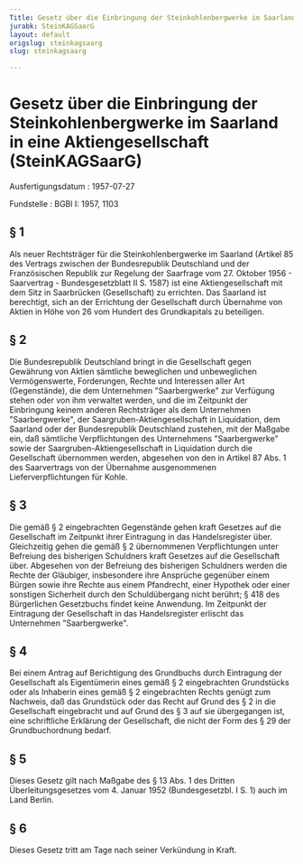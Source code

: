 ```yaml
---
Title: Gesetz über die Einbringung der Steinkohlenbergwerke im Saarland in eine Aktiengesellschaft
jurabk: SteinKAGSaarG
layout: default
origslug: steinkagsaarg
slug: steinkagsaarg

---
```


# Gesetz über die Einbringung der Steinkohlenbergwerke im Saarland in eine Aktiengesellschaft (SteinKAGSaarG)

Ausfertigungsdatum
:   1957-07-27

Fundstelle
:   BGBl I: 1957, 1103



## § 1

Als neuer Rechtsträger für die Steinkohlenbergwerke im Saarland (Artikel 85 des Vertrags zwischen der Bundesrepublik Deutschland und der Französischen Republik zur Regelung der Saarfrage vom 27. Oktober 1956 - Saarvertrag - Bundesgesetzblatt II S. 1587) ist eine Aktiengesellschaft mit dem Sitz in Saarbrücken (Gesellschaft) zu errichten. Das Saarland ist berechtigt, sich an der Errichtung der Gesellschaft durch Übernahme von Aktien in Höhe von 26 vom Hundert des Grundkapitals zu beteiligen.


## § 2

Die Bundesrepublik Deutschland bringt in die Gesellschaft gegen Gewährung von Aktien sämtliche beweglichen und unbeweglichen Vermögenswerte, Forderungen, Rechte und Interessen aller Art (Gegenstände), die dem Unternehmen "Saarbergwerke" zur Verfügung stehen oder von ihm verwaltet werden, und die im Zeitpunkt der Einbringung keinem anderen Rechtsträger als dem Unternehmen "Saarbergwerke", der Saargruben-Aktiengesellschaft in Liquidation, dem Saarland oder der Bundesrepublik Deutschland zustehen, mit der Maßgabe ein, daß sämtliche Verpflichtungen des Unternehmens "Saarbergwerke" sowie der Saargruben-Aktiengesellschaft in Liquidation durch die Gesellschaft übernommen werden, abgesehen von den in Artikel 87 Abs. 1 des Saarvertrags von der Übernahme ausgenommenen Lieferverpflichtungen für Kohle.


## § 3

Die gemäß § 2 eingebrachten Gegenstände gehen kraft Gesetzes auf die Gesellschaft im Zeitpunkt ihrer Eintragung in das Handelsregister über. Gleichzeitig gehen die gemäß § 2 übernommenen Verpflichtungen unter Befreiung des bisherigen Schuldners kraft Gesetzes auf die Gesellschaft über. Abgesehen von der Befreiung des bisherigen Schuldners werden die Rechte der Gläubiger, insbesondere ihre Ansprüche gegenüber einem Bürgen sowie ihre Rechte aus einem Pfandrecht, einer Hypothek oder einer sonstigen Sicherheit durch den Schuldübergang nicht berührt; § 418 des Bürgerlichen Gesetzbuchs findet keine Anwendung. Im Zeitpunkt der Eintragung der Gesellschaft in das Handelsregister erlischt das Unternehmen "Saarbergwerke".


## § 4

Bei einem Antrag auf Berichtigung des Grundbuchs durch Eintragung der Gesellschaft als Eigentümerin eines gemäß § 2 eingebrachten Grundstücks oder als Inhaberin eines gemäß § 2 eingebrachten Rechts genügt zum Nachweis, daß das Grundstück oder das Recht auf Grund des § 2 in die Gesellschaft eingebracht und auf Grund des § 3 auf sie übergegangen ist, eine schriftliche Erklärung der Gesellschaft, die nicht der Form des § 29 der Grundbuchordnung bedarf.


## § 5

Dieses Gesetz gilt nach Maßgabe des § 13 Abs. 1 des Dritten Überleitungsgesetzes vom 4. Januar 1952 (Bundesgesetzbl. I S. 1) auch im Land Berlin.


## § 6

Dieses Gesetz tritt am Tage nach seiner Verkündung in Kraft.

